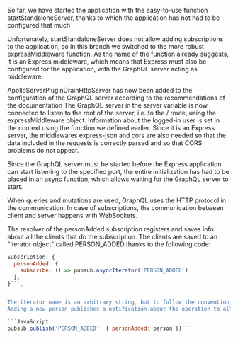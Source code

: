 So far, we have started the application with the easy-to-use function startStandaloneServer, thanks to which the application has not had to be configured that much

Unfortunately, startStandaloneServer does not allow adding subscriptions to the application, so in this branch we switched to the more robust expressMiddleware function. As the name of the function already suggests, it is an Express middleware, which means that Express must also be configured for the application, with the GraphQL server acting as middleware.

ApolloServerPluginDrainHttpServer has now been added to the configuration of the GraphQL server according to the recommendations of the documentation
The GraphQL server in the server variable is now connected to listen to the root of the server, i.e. to the / route, using the expressMiddleware object. Information about the logged-in user is set in the context using the function we defined earlier. Since it is an Express server, the middlewares express-json and cors are also needed so that the data included in the requests is correctly parsed and so that CORS problems do not appear.

Since the GraphQL server must be started before the Express application can start listening to the specified port, the entire initialization has had to be placed in an async function, which allows waiting for the GraphQL server to start.

When queries and mutations are used, GraphQL uses the HTTP protocol in the communication. In case of subscriptions, the communication between client and server happens with WebSockets.

 The resolver of the personAdded subscription registers and saves info about all the clients that do the subscription. The clients are saved to an "iterator object" called PERSON_ADDED thanks to the following code:

```JavaScript
Subscription: {
  personAdded: {
    subscribe: () => pubsub.asyncIterator('PERSON_ADDED')
  },
}```,


The iterator name is an arbitrary string, but to follow the convention, it is the subscription name written in capital letters.
Adding a new person publishes a notification about the operation to all subscribers with PubSub's method publish:

```JavaScript
pubsub.publish('PERSON_ADDED', { personAdded: person })```